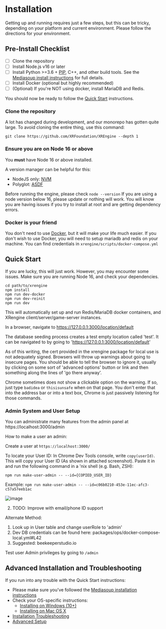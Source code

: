 # Installation

Getting up and running requires just a few steps, but this can be tricky, 
depending on your platform and current environment. Please follow the directions 
for your environment.

## Pre-Install Checklist

* [ ] Clone the repository
* [ ] Install Node.js v16 or later
* [ ] Install Python >=3.6 + [PIP](https://pypi.org/project/pip/), C++, and
  other build tools. See the [Mediasoup install instructions](https://mediasoup.org/documentation/v3/mediasoup/installation/)
  for full details.
* [ ] Install Docker (optional but highly recommended)
* [ ] (Optional) If you're NOT using docker, install MariaDB and Redis.

You should now be ready to follow the [Quick Start](#quick-start) instructions.

### Clone the repository

A lot has changed during development, and our monorepo has gotten quite large.
To avoid cloning the entire thing, use this command:

```
git clone https://github.com/XRFoundation/XREngine --depth 1
```

### Ensure you are on Node 16 or above
You **must** have Node 16 or above installed.

A version manager can be helpful for this:
 - NodeJS only: [NVM](https://github.com/nvm-sh/nvm)
 - Polyglot: [ASDF](https://github.com/asdf-vm/asdf)

Before running the engine, please check `node --version`
If you are using a node version below 16, please update or nothing will work. 
You will know you are having issues if you try to install at root and are 
getting dependency errors.

### Docker is your friend

You don't need to use [Docker]((https://docs.docker.com/)), but it will make 
your life much easier.
If you don't wish to use Docker, you will need to setup mariadb and redis on 
your machine. You can find credentials in `xrengine/scripts/docker-compose.yml`

## Quick Start

If you are lucky, this will just work. However, you may encounter some
issues. Make sure you are running Node 16, and check your dependencies.

```
cd path/to/xrengine
npm install
npm run dev-docker
npm run dev-reinit
npm run dev
```

This will automatically set up and run Redis/MariaDB docker
containers, and XRengine client/server/game-server instances.

In a browser, navigate to https://127.0.0.1:3000/location/default

The database seeding process creates a test empty location called 'test'.
It can be navigated to by going to 'https://127.0.0.1:3000/location/default'

As of this writing, the cert provided in the xrengine package for local use is
not adequately signed. Browsers will throw up warnings about going to insecure
pages. You should be able to tell the browser to ignore it, usually by clicking
on some sort of 'advanced options' button or link and then something along the
lines of 'go there anyway'.

Chrome sometimes does not show a clickable option on the warning. If so, just
type ```badidea``` or ```thisisunsafe``` when on that page. You don't enter
that into the address bar or into a text box, Chrome is just passively listening
for those commands.

### Admin System and User Setup
You can administrate many features from the admin panel at https://localhost:3000/admin

How to make a user an admin:

Create a user at `https://localhost:3000/`

To locate your User ID:
In Chrome Dev Tools console, write `copy(userId)`. This will copy your User ID
(As shown in attached screenshot). Paste it in and run the following command in
a 'nix shell (e.g. Bash, ZSH):

`npm run make-user-admin -- --id={COPIED_USER_ID}`

Example:
`npm run make-user-admin -- --id=c06b0210-453e-11ec-afc3-c57a57eeb1ac`

![image](https://user-images.githubusercontent.com/43248658/142813912-35f450e1-f012-4bdf-adfa-f0fa2816160f.png)

2. TODO: Improve with email/phone ID support

Alternate Method:
1. Look up in User table and change userRole to 'admin'
2. Dev DB credentials can be found here: packages/ops/docker-compose-local.yml#L42
3. Suggested: beekeeperstudio.io

Test user Admin privileges by going to `/admin`

## Advanced Installation and Troubleshooting

If you run into any trouble with the Quick Start instructions:

* Please make sure you've followed the 
  [Mediasoup installation instructions](https://mediasoup.org/documentation/v3/mediasoup/installation/)
* Check your OS-specific instructions:
  - [Installing on Windows (10+)](windows.md)
  - [Installing on Mac OS X](mac_os_x.md)
* [Installation Troubleshooting](install-troubleshooting.md)
* [Advanced Setup](advanced_setup.md)
